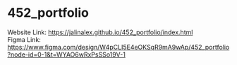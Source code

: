 # 452_portfolio
Website Link: https://jalinalex.github.io/452_portfolio/index.html <br>
Figma Link: https://www.figma.com/design/W4pCLI5E4eOKSqR9mA9wAp/452_portfolio?node-id=0-1&t=WYAO6wRxPsSSo19V-1
